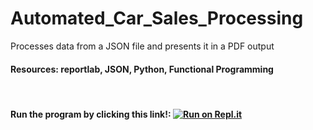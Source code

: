 # Automated_Car_Sales_Processing
Processes data from a JSON file and presents it in a PDF output
 #### Resources: reportlab, JSON, Python, Functional Programming
 
&nbsp;
#### Run the program by clicking this link!:  [![Run on Repl.it](https://repl.it/badge/github/munachimso-victor/Automated_Car_Sales_Processing)](https://repl.it/github/munachimso-victor/Automated_Car_Sales_Processing)
